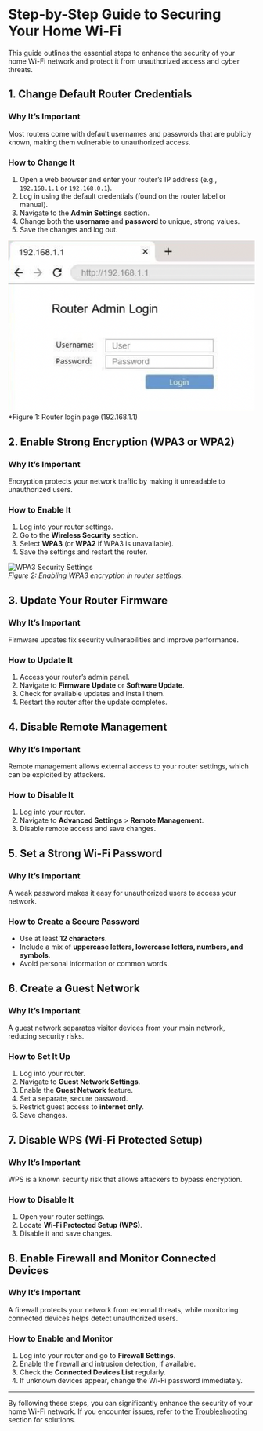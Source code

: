 # Step-by-Step Guide to Securing Your Home Wi-Fi

This guide outlines the essential steps to enhance the security of your home Wi-Fi network and protect it from unauthorized access and cyber threats.

## 1. Change Default Router Credentials
### Why It’s Important
Most routers come with default usernames and passwords that are publicly known, making them vulnerable to unauthorized access.

### How to Change It
1. Open a web browser and enter your router’s IP address (e.g., `192.168.1.1` or `192.168.0.1`).
2. Log in using the default credentials (found on the router label or manual).
3. Navigate to the **Admin Settings** section.
4. Change both the **username** and **password** to unique, strong values.
5. Save the changes and log out.

![Router Login Page](images/router-login.png)  
*Figure 1: Router login page (192.168.1.1)

## 2. Enable Strong Encryption (WPA3 or WPA2)
### Why It’s Important
Encryption protects your network traffic by making it unreadable to unauthorized users.

### How to Enable It
1. Log into your router settings.
2. Go to the **Wireless Security** section.
3. Select **WPA3** (or **WPA2** if WPA3 is unavailable).
4. Save the settings and restart the router.

![WPA3 Security Settings](images/wpa3-security-settings.png)  
*Figure 2: Enabling WPA3 encryption in router settings.*

## 3. Update Your Router Firmware
### Why It’s Important
Firmware updates fix security vulnerabilities and improve performance.

### How to Update It
1. Access your router’s admin panel.
2. Navigate to **Firmware Update** or **Software Update**.
3. Check for available updates and install them.
4. Restart the router after the update completes.

## 4. Disable Remote Management
### Why It’s Important
Remote management allows external access to your router settings, which can be exploited by attackers.

### How to Disable It
1. Log into your router.
2. Navigate to **Advanced Settings** > **Remote Management**.
3. Disable remote access and save changes.

## 5. Set a Strong Wi-Fi Password
### Why It’s Important
A weak password makes it easy for unauthorized users to access your network.

### How to Create a Secure Password
- Use at least **12 characters**.
- Include a mix of **uppercase letters, lowercase letters, numbers, and symbols**.
- Avoid personal information or common words.

## 6. Create a Guest Network
### Why It’s Important
A guest network separates visitor devices from your main network, reducing security risks.

### How to Set It Up
1. Log into your router.
2. Navigate to **Guest Network Settings**.
3. Enable the **Guest Network** feature.
4. Set a separate, secure password.
5. Restrict guest access to **internet only**.
6. Save changes.

## 7. Disable WPS (Wi-Fi Protected Setup)
### Why It’s Important
WPS is a known security risk that allows attackers to bypass encryption.

### How to Disable It
1. Open your router settings.
2. Locate **Wi-Fi Protected Setup (WPS)**.
3. Disable it and save changes.

## 8. Enable Firewall and Monitor Connected Devices
### Why It’s Important
A firewall protects your network from external threats, while monitoring connected devices helps detect unauthorized users.

### How to Enable and Monitor
1. Log into your router and go to **Firewall Settings**.
2. Enable the firewall and intrusion detection, if available.
3. Check the **Connected Devices List** regularly.
4. If unknown devices appear, change the Wi-Fi password immediately.

---

By following these steps, you can significantly enhance the security of your home Wi-Fi network. If you encounter issues, refer to the [Troubleshooting](troubleshooting.md) section for solutions.

